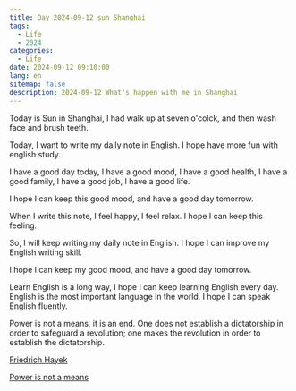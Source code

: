 ```yaml
---
title: Day 2024-09-12 sun Shanghai
tags:
  - Life
  - 2024
categories:
  - Life
date: 2024-09-12 09:10:00
lang: en
sitemap: false
description: 2024-09-12 What's happen with me in Shanghai
---
```

Today is Sun in Shanghai, I had walk up at seven o'colck, and then wash face and brush teeth.

Today, I want to write my daily note in English. I hope have more fun with english study.

I have a good day today, I have a good mood, I have a good health, I have a good family, I have a good job, I have a good life.

I hope I can keep this good mood, and have a good day tomorrow. 

When I write this note, I feel happy, I feel relax. I hope I can keep this feeling.

So, I will keep writing my daily note in English. I hope I can improve my English writing skill.

I hope I can keep my good mood, and have a good day tomorrow.

Learn English is a long way, I hope I can keep learning English every day. English is the most important language in the world. I hope I can speak English fluently.

Power is not a means, it is an end. One does not establish a dictatorship in order to safeguard a revolution; one makes the revolution in order to establish the dictatorship.

[Friedrich Hayek](https://en.wikipedia.org/wiki/Friedrich_Hayek)

[Power is not a means](https://www.abhafoundation.org/assets/books/html/1984/173.html)